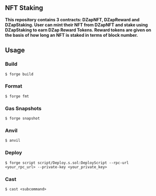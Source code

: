 ## NFT Staking

**This repository contains 3 contracts: DZapNFT, DZapReward and DZapStaking. User can mint their NFT from DZapNFT and stake using DZapStaking to earn DZap Reward Tokens. Reward tokens are given on the basis of how long an NFT is staked in terms of block number.**

## Usage

### Build

```shell
$ forge build
```

### Format

```shell
$ forge fmt
```

### Gas Snapshots

```shell
$ forge snapshot
```

### Anvil

```shell
$ anvil
```

### Deploy

```shell
$ forge script script/Deploy.s.sol:DeployScript --rpc-url <your_rpc_url> --private-key <your_private_key>
```

### Cast

```shell
$ cast <subcommand>
```

